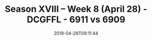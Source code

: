 ---
title: Season XVIII – Week 8 (April 28) - DCGFFL - 6911 vs 6909
teams_score:
- team: 6911
  score:
- team: 6909
  score: 12
mvp: Bradley Williams (Red), Antonio Campanelli (Maroon)
game-ball: ''
sportsperson: ''
season: 16
week: 8
date: '2019-04-28T09:11:44'
pageid: season-xviii-week-8-april-28-6911-vs-6909
---